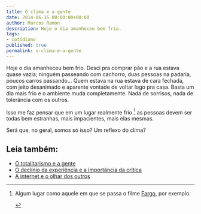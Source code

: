 ```yaml
---
title: O clima e a gente
date: 2014-06-15 00:00:00+00:00
author: Marcos Ramon
description: Hoje o dia amanheceu bem frio.
tags:
- cotidiano
published: true
permalink: o-clima-e-a-gente
---
```

Hoje o dia amanheceu bem frio. Desci pra comprar pão e a rua estava quase vazia; ninguém passeando com cachorro, duas pessoas na padaria, poucos carros passando... Quem estava na rua estava de cara fechada, com jeito desanimado e aparente vontade de voltar logo pra casa. Basta um dia mais frio e o ambiente muda completamente. Nada de sorrisos, nada de tolerância com os outros.

Isso me faz pensar que em um lugar realmente frio [^1] as pessoas devem ser todas bem estranhas, mais impacientes, mais elas mesmas.

Será que, no geral, somos só isso? Um reflexo do clima?  

[^1]: Algum lugar como aquele em que se passa o filme [Fargo](http://www.imdb.com/title/tt0116282/), por exemplo.<div class="leia-tambem" markdown="1">
## Leia também:

- <a href="/o-totalitarismo-e-a-gente">O totalitarismo e a gente</a>
- <a href="/o-declinio-da-experiencia-e-a-importancia-da-critica">O declínio da experiência e a importância da crítica</a>
- <a href="/a-internet-e-o-olhar-dos-outros">A internet e o olhar dos outros</a>
</div>